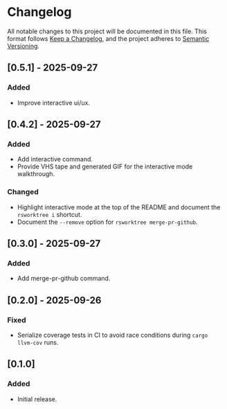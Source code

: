 # Changelog

All notable changes to this project will be documented in this file. This format follows [Keep a Changelog](https://keepachangelog.com/en/1.0.0/), and the project adheres to [Semantic Versioning](https://semver.org/spec/v2.0.0.html).

## [0.5.1] - 2025-09-27

### Added
- Improve interactive ui/ux.

## [0.4.2] - 2025-09-27

### Added
- Add interactive command.
- Provide VHS tape and generated GIF for the interactive mode walkthrough.

### Changed
- Highlight interactive mode at the top of the README and document the `rsworktree i` shortcut.
- Document the `--remove` option for `rsworktree merge-pr-github`.

## [0.3.0] - 2025-09-27

### Added
- Add merge-pr-github command.

## [0.2.0] - 2025-09-26
### Fixed
- Serialize coverage tests in CI to avoid race conditions during `cargo llvm-cov` runs.

## [0.1.0]
### Added
- Initial release.
